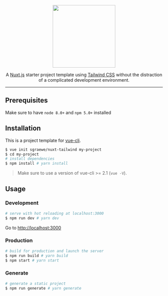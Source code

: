 <p align="center">
    <img width="200" src="https://raw.githubusercontent.com/sgraewe/nuxt-tailwind/master/_assets/img/nuxt-tailwind.png">
</p>

<p align="center">
    A <a href="https://github.com/nuxt/nuxt.js" target="_blank">Nuxt.js</a> starter project template using <a href="https://github.com/tailwindcss/tailwindcss" target="_blank">Tailwind CSS</a> without the distraction of a complicated development environment.
</p>

---

## Prerequisites

Make sure to have `node 8.0+` and `npm 5.0+` installed

## Installation

This is a project template for [vue-cli](https://github.com/vuejs/vue-cli).

```bash
$ vue init sgraewe/nuxt-tailwind my-project
$ cd my-project
# install dependencies
$ npm install # yarn install
```

> Make sure to use a version of vue-cli >= 2.1 (`vue -V`).

## Usage

### Development

```bash
# serve with hot reloading at localhost:3000
$ npm run dev # yarn dev
```

Go to [http://localhost:3000](http://localhost:3000)

### Production

```bash
# build for production and launch the server
$ npm run build # yarn build
$ npm start # yarn start
```

### Generate

```bash
# generate a static project
$ npm run generate # yarn generate
```
